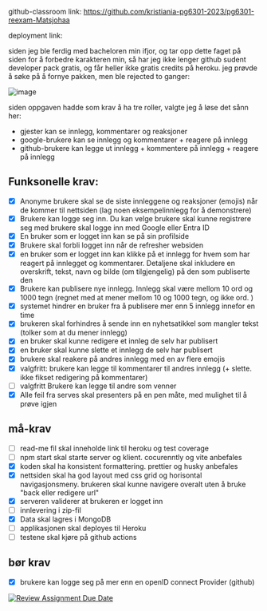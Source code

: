 github-classroom link: https://github.com/kristiania-pg6301-2023/pg6301-reexam-Matsjohaa

deployment link: 

siden jeg ble ferdig med bacheloren min ifjor, og tar opp dette faget på siden for å forbedre karakteren min, så har jeg ikke lenger github sudent developer pack gratis, og får heller ikke gratis credits på heroku. jeg prøvde å søke på å fornye pakken, men ble rejected to ganger:

![image](https://github.com/user-attachments/assets/02148630-c3e0-4157-9e23-bcbc0c7dbc7e)


siden oppgaven hadde som krav å ha tre roller, valgte jeg å løse det sånn her:
- gjester kan se innlegg, kommentarer og reaksjoner
- google-brukere kan se innlegg og kommentarer + reagere på innlegg
- github-brukere kan legge ut innlegg + kommentere på innlegg + reagere på innlegg 



## Funksonelle krav:
* [x] Anonyme brukere skal se de siste innleggene og reaksjoner (emojis) når de kommer til nettsiden (lag noen eksempelinnlegg for å demonstrere)
* [x] Brukere kan logge seg inn. Du kan velge brukere skal kunne registrere seg med brukere skal logge inn med Google eller Entra ID
* [x] En bruker som er logget inn kan se på sin profilside
* [x] Brukere skal forbli logget inn når de refresher websiden
* [x] en bruker som er logget inn kan klikke på et innlegg for hvem som har reagert på innlegget og kommentarer. Detaljene skal inkludere en overskrift, tekst, navn og bilde (om tilgjengelig) på den som publiserte den
* [x] Brukere kan publisere nye innlegg. Innlegg skal være mellom 10 ord og 1000 tegn (regnet med at mener mellom 10 og 1000 tegn, og ikke ord. )
* [x] systemet hindrer en bruker fra å publisere mer enn 5 innlegg innefor en time
* [x] brukeren skal forhindres å sende inn en nyhetsatikkel som mangler tekst (tolker som at du mener innlegg)
* [x] en bruker skal kunne redigere et innleg de selv har publisert
* [x] en bruker skal kunne slette et innlegg de selv har publisert
* [x] brukere skal reakere på andres innlegg med en av flere emojis
* [x] valgfritt: brukere kan legge til kommentarer til andres innlegg (+ slette. ikke fikset redigering på kommentarer)
* [ ] valgfritt Brukere kan legge til andre som venner
* [x] Alle feil fra serves skal presenters på en pen måte, med mulighet til å prøve igjen

## må-krav
* [ ] read-me fil skal inneholde link til heroku og test coverage
* [ ] npm start skal starte server og klient. cocurenntly og vite anbefales
* [x] koden skal ha konsistent formattering. prettier og husky anbefales
* [x] nettsiden skal ha god layout med css grid og horisontal navigasjonsmeny. brukeren skal kunne navigere overalt uten å bruke "back eller redigere url"
* [x] serveren validerer at brukeren er logget inn
* [ ] innlevering i zip-fil
* [x] Data skal lagres i MongoDB
* [ ] applikasjonen skal deployes til Heroku
* [ ] testene skal kjøre på github actions

## bør krav
* [x] brukere kan logge seg på mer enn en openID connect Provider (github)



[![Review Assignment Due Date](https://classroom.github.com/assets/deadline-readme-button-22041afd0340ce965d47ae6ef1cefeee28c7c493a6346c4f15d667ab976d596c.svg)](https://classroom.github.com/a/nHPSu_dn)
